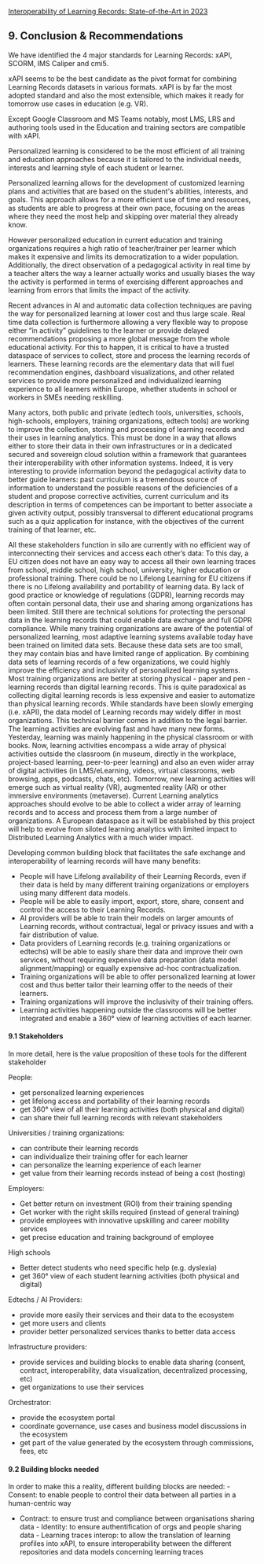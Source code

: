 [Interoperability of Learning Records: State-of-the-Art in 2023](README.md?fileId=116427)

## 9\. Conclusion & Recommendations

We have identified the 4 major standards for Learning Records: xAPI, SCORM, IMS Caliper and cmi5.

xAPI seems to be the best candidate as the pivot format for combining Learning Records datasets in various formats. xAPI is by far the most adopted standard and also the most extensible, which makes it ready for tomorrow use cases in education (e.g. VR).

Except Google Classroom and MS Teams notably, most LMS, LRS and authoring tools used in the Education and training sectors are compatible with xAPI.

Personalized learning is considered to be the most efficient of all training and education approaches because it is tailored to the individual needs, interests and learning style of each student or learner.

Personalized learning allows for the development of customized learning plans and activities that are based on the student's abilities, interests, and goals. This approach allows for a more efficient use of time and resources, as students are able to progress at their own pace, focusing on the areas where they need the most help and skipping over material they already know.

However personalized education in current education and training organizations requires a high ratio of teacher/trainer per learner which makes it expensive and limits its democratization to a wider population. Additionally, the direct observation of a pedagogical activity in real time by a teacher alters the way a learner actually works and usually biases the way the activity is performed in terms of exercising different approaches and learning from errors that limits the impact of the activity.

Recent advances in AI and automatic data collection techniques are paving the way for personalized learning at lower cost and thus large scale. Real time data collection is furthermore allowing a very flexible way to propose either “in activity” guidelines to the learner or provide delayed recommendations proposing a more global message from the whole educational activity. For this to happen, it is critical to have a trusted dataspace of services to collect, store and process the learning records of learners. These learning records are the elementary data that will fuel recommendation engines, dashboard visualizations, and other related services to provide more personalized and individualized learning experience to all learners within Europe, whether students in school or workers in SMEs needing reskilling.

Many actors, both public and private (edtech tools, universities, schools, high-schools, employers, training organizations, edtech tools) are working to improve the collection, storing and processing of learning records and their uses in learning analytics. This must be done in a way that allows either to store their data in their own infrastructures or in a dedicated secured and sovereign cloud solution within a framework that guarantees their interoperability with other information systems. Indeed, it is very interesting to provide information beyond the pedagogical activity data to better guide learners: past curriculum is a tremendous source of information to understand the possible reasons of the deficiencies of a student and propose corrective activities, current curriculum and its description in terms of competences can be important to better associate a given activity output, possibly transversal to different educational programs such as a quiz application for instance, with the objectives of the current training of that learner, etc.

All these stakeholders function in silo are currently with no efficient way of interconnecting their services and access each other’s data:
To this day, a EU citizen does not have an easy way to access all their own learning traces from school, middle school, high school, university, higher education or professional training. There could be no Lifelong Learning for EU citizens if there is no Lifelong availability and portability of learning data.
By lack of good practice or knowledge of regulations (GDPR), learning records may often contain personal data, their use and sharing among organizations has been limited. Still there are technical solutions for protecting the personal data in the learning records that could enable data exchange and full GDPR compliance.
While many training organizations are aware of the potential of personalized learning, most adaptive learning systems available today have been trained on limited data sets. Because these data sets are too small, they may contain bias and have limited range of application. By combining data sets of learning records of a few organizations, we could highly improve the efficiency and inclusivity of personalized learning systems. 
Most training organizations are better at storing physical - paper and pen - learning records than digital learning records. This is quite paradoxical as collecting digital learning records is less expensive and easier to automatize than physical learning records. 
While standards have been slowly emerging (i.e. xAPI), the data model of Learning records may widely differ in most organizations. This technical barrier comes in addition to the legal barrier.
The learning activities are evolving fast and have many new forms. Yesterday, learning was mainly happening in the physical classroom or with books. Now, learning activities encompass a wide array of physical activities outside the classroom (in museum, directly in the workplace, project-based learning, peer-to-peer learning) and also an even wider array of digital activities (in LMS/eLearning, videos, virtual classrooms, web browsing, apps, podcasts, chats, etc). Tomorrow, new learning activities will emerge such as virtual reality (VR), augmented reality (AR) or other immersive environments (metaverse).
Current Learning analytics approaches should evolve to be able to collect a wider array of learning records and to access and process them from a large number of organizations. A European dataspace as it will be established by this project will help to evolve from siloted learning analytics with limited impact to Distributed Learning Analytics with a much wider impact.

Developing common building block that facilitates the safe exchange and interoperability of learning records will have many benefits:
- People will have Lifelong availability of their Learning Records, even if their data is held by many different training organizations or employers using many different data models.
- People will be able to easily import, export, store, share, consent and control the access to their Learning Records.
- AI providers will be able to train their models on larger amounts of Learning records, without contractual, legal or privacy issues and with a fair distribution of value. 
- Data providers of Learning records (e.g. training organizations or edtechs) will be able to easily share their data and improve their own services, without requiring expensive data preparation (data model alignment/mapping) or equally expensive ad-hoc contractualization. 
- Training organizations will be able to offer personalized learning at lower cost and thus better tailor their learning offer to the needs of their learners.
- Training organizations will improve the inclusivity of their training offers.
- Learning activities happening outside the classrooms will be better integrated and enable a 360° view of learning activities of each learner.

#### 9.1 Stakeholders
In more detail, here is the value proposition of these tools for the different stakeholder

People:
- get personalized learning experiences
- get lifelong access and portability of their learning records
- get 360° view of all their learning activities (both physical and digital)
- can share their full learning records with relevant stakeholders

Universities / training organizations:
- can contribute their learning records
- can individualize their training offer for each learner
- can personalize the learning experience of each learner
- get value from their learning records instead of being a cost (hosting) 

Employers:
- Get better return on investment (ROI) from their training spending 
- Get worker with the right skills required (instead of general training)
- provide employees with innovative upskilling and career mobility services
- get precise education and training background of employee 

High schools
- Better detect students who need specific help (e.g. dyslexia)
- get 360° view of each student learning activities (both physical and digital)

Edtechs / AI Providers:
- provide more easily their services and their data to the ecosystem
- get more users and clients
- provider better personalized services thanks to better data access

Infrastructure providers:
- provide services and building blocks to enable data sharing (consent, contract, interoperability, data visualization, decentralized processing, etc)
- get organizations to use their services

Orchestrator:
- provide the ecosystem portal
- coordinate governance, use cases and business model discussions in the ecosystem
- get part of the value generated by the ecosystem through commissions, fees, etc 


#### 9.2 Building blocks needed
In order to make this a reality, different building blocks are needed:
​- Consent: to enable people to control their data between all parties in a human-centric way
- ​Contract: to ensure trust and compliance between organisations sharing data
​- Identity: to ensure authentification of orgs and people sharing data
​- Learning traces interop: to allow the translation of learning profiles into xAPI, to ensure interoperability between the different repositories and data models concerning learning traces



